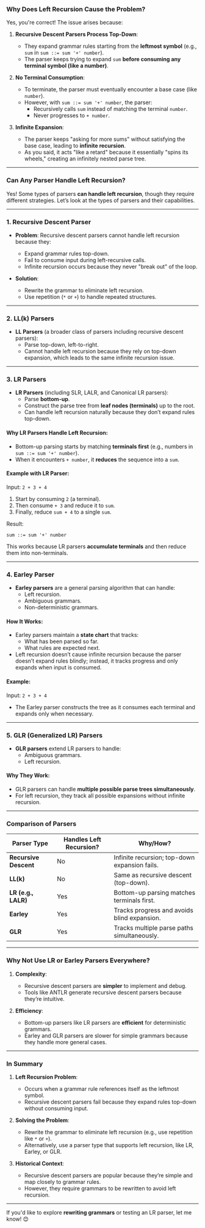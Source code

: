 ### **Why Does Left Recursion Cause the Problem?**

Yes, you're correct! The issue arises because:

1. **Recursive Descent Parsers Process Top-Down**:
   - They expand grammar rules starting from the **leftmost symbol** (e.g., `sum` in `sum ::= sum '+' number`).
   - The parser keeps trying to expand `sum` **before consuming any terminal symbol (like a number)**.

2. **No Terminal Consumption**:
   - To terminate, the parser must eventually encounter a base case (like `number`).
   - However, with `sum ::= sum '+' number`, the parser:
     - Recursively calls `sum` instead of matching the terminal `number`.
     - Never progresses to `+ number`.

3. **Infinite Expansion**:
   - The parser keeps "asking for more sums" without satisfying the base case, leading to **infinite recursion**.
   - As you said, it acts "like a retard" because it essentially "spins its wheels," creating an infinitely nested parse tree.

---

### **Can Any Parser Handle Left Recursion?**

Yes! Some types of parsers **can handle left recursion**, though they require different strategies. Let’s look at the types of parsers and their capabilities.

---

### **1. Recursive Descent Parser**
- **Problem**: Recursive descent parsers cannot handle left recursion because they:
  - Expand grammar rules top-down.
  - Fail to consume input during left-recursive calls.
  - Infinite recursion occurs because they never "break out" of the loop.

- **Solution**:
  - Rewrite the grammar to eliminate left recursion.
  - Use repetition (`*` or `+`) to handle repeated structures.

---

### **2. LL(k) Parsers**
- **LL Parsers** (a broader class of parsers including recursive descent parsers):
  - Parse top-down, left-to-right.
  - Cannot handle left recursion because they rely on top-down expansion, which leads to the same infinite recursion issue.

---

### **3. LR Parsers**
- **LR Parsers** (including SLR, LALR, and Canonical LR parsers):
  - Parse **bottom-up**.
  - Construct the parse tree from **leaf nodes (terminals)** up to the root.
  - Can handle left recursion naturally because they don’t expand rules top-down.

#### **Why LR Parsers Handle Left Recursion**:
- Bottom-up parsing starts by matching **terminals first** (e.g., numbers in `sum ::= sum '+' number`).
- When it encounters `+ number`, it **reduces** the sequence into a `sum`.

#### **Example with LR Parser**:
Input: `2 + 3 + 4`

1. Start by consuming `2` (a terminal).
2. Then consume `+ 3` and reduce it to `sum`.
3. Finally, reduce `sum + 4` to a single `sum`.

Result:
```
sum ::= sum '+' number
```
This works because LR parsers **accumulate terminals** and then reduce them into non-terminals.

---

### **4. Earley Parser**
- **Earley parsers** are a general parsing algorithm that can handle:
  - Left recursion.
  - Ambiguous grammars.
  - Non-deterministic grammars.

#### **How It Works**:
- Earley parsers maintain a **state chart** that tracks:
  - What has been parsed so far.
  - What rules are expected next.
- Left recursion doesn’t cause infinite recursion because the parser doesn’t expand rules blindly; instead, it tracks progress and only expands when input is consumed.

#### **Example**:
Input: `2 + 3 + 4`
- The Earley parser constructs the tree as it consumes each terminal and expands only when necessary.

---

### **5. GLR (Generalized LR) Parsers**
- **GLR parsers** extend LR parsers to handle:
  - Ambiguous grammars.
  - Left recursion.

#### **Why They Work**:
- GLR parsers can handle **multiple possible parse trees simultaneously**.
- For left recursion, they track all possible expansions without infinite recursion.

---

### **Comparison of Parsers**

| **Parser Type**      | **Handles Left Recursion?** | **Why/How?**                                 |
|-----------------------|----------------------------|----------------------------------------------|
| **Recursive Descent** | No                         | Infinite recursion; top-down expansion fails.|
| **LL(k)**             | No                         | Same as recursive descent (top-down).        |
| **LR (e.g., LALR)**   | Yes                        | Bottom-up parsing matches terminals first.   |
| **Earley**            | Yes                        | Tracks progress and avoids blind expansion.  |
| **GLR**               | Yes                        | Tracks multiple parse paths simultaneously.  |

---

### **Why Not Use LR or Earley Parsers Everywhere?**
1. **Complexity**:
   - Recursive descent parsers are **simpler** to implement and debug.
   - Tools like ANTLR generate recursive descent parsers because they’re intuitive.

2. **Efficiency**:
   - Bottom-up parsers like LR parsers are **efficient** for deterministic grammars.
   - Earley and GLR parsers are slower for simple grammars because they handle more general cases.

---

### **In Summary**

1. **Left Recursion Problem**:
   - Occurs when a grammar rule references itself as the leftmost symbol.
   - Recursive descent parsers fail because they expand rules top-down without consuming input.

2. **Solving the Problem**:
   - Rewrite the grammar to eliminate left recursion (e.g., use repetition like `*` or `+`).
   - Alternatively, use a parser type that supports left recursion, like LR, Earley, or GLR.

3. **Historical Context**:
   - Recursive descent parsers are popular because they’re simple and map closely to grammar rules.
   - However, they require grammars to be rewritten to avoid left recursion.

---

If you'd like to explore **rewriting grammars** or testing an LR parser, let me know! 😊
